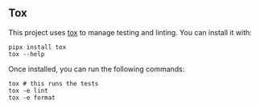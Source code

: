 ## Tox

This project uses [tox](https://tox.wiki/en/4.26.0/) to manage testing and linting. You can install it with:

```
pipx install tox
tox --help
```

Once installed, you can run the following commands:

```
tox # this runs the tests
tox -e lint
tox -e format
```
